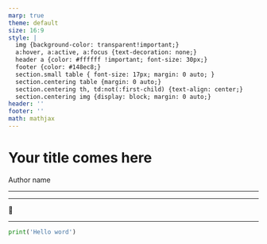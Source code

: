 ```yaml
---
marp: true
theme: default
size: 16:9
style: |
  img {background-color: transparent!important;}
  a:hover, a:active, a:focus {text-decoration: none;}
  header a {color: #ffffff !important; font-size: 30px;}
  footer {color: #148ec8;}
  section.small table { font-size: 17px; margin: 0 auto; }
  section.centering table {margin: 0 auto;}
  section.centering th, td:not(:first-child) {text-align: center;}
  section.centering img {display: block; margin: 0 auto;}
header: ''
footer: ''
math: mathjax
---
```

<!-- _class : invert -->
# Your title comes here

Author name

---
<!-- paginate: true -->

---
<!-- _class : centering -->

:test_tube:

---

```python
print('Hello word')
```